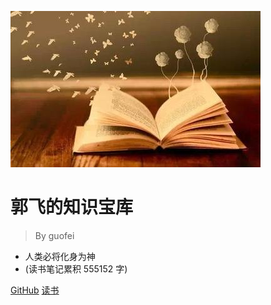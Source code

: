 ![logo](media/pic.jpg)

# 郭飞的知识宝库

> By guofei

* 人类必将化身为神
* (读书笔记累积 555152 字)

[GitHub](https://github.com/guofei9987/guofei9987.github.io)
[读书](/README)
